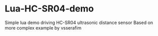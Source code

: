 # Lua-HC-SR04-demo

Simple lua demo driving HC-SR04 ultrasonic distance sensor
Based on more complex example by vsserafim

